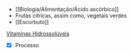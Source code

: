 * [[Biologia/Alimentação/Ácido ascórbico]]
* Frutas cítricas, assim como, vegetais verdes
* [[Escorbuto]]

[Vitaminas Hidrossolúveis](Vitaminas%20Hidrossol%C3%BAveis.md)

- [x] Processo 
